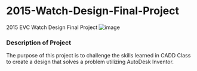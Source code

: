 # 2015-Watch-Design-Final-Project
2015 EVC Watch Design Final Project
![image](https://github.com/pteotexz/2015-Watch-Design-Final-Project/assets/39016104/ff5fe0fa-9064-449c-bac0-964c2feb5493)
### Description of Project 
The purpose of this project is to challenge the skills learned in CADD Class to create a design that solves a problem utilizing AutoDesk Inventor.
